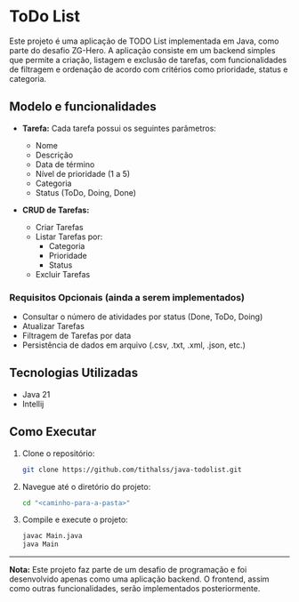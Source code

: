 # ToDo List

Este projeto é uma aplicação de TODO List implementada em Java, como parte do desafio ZG-Hero. A aplicação consiste em um backend simples que permite a criação, listagem e exclusão de tarefas, com funcionalidades de filtragem e ordenação de acordo com critérios como prioridade, status e categoria.

## Modelo e funcionalidades
- **Tarefa:** Cada tarefa possui os seguintes parâmetros:
    - Nome
    - Descrição
    - Data de término
    - Nível de prioridade (1 a 5)
    - Categoria
    - Status (ToDo, Doing, Done)


- **CRUD de Tarefas:**
    - Criar Tarefas
    - Listar Tarefas por:
        - Categoria
        - Prioridade
        - Status
    - Excluir Tarefas

### Requisitos Opcionais (ainda a serem implementados)
- Consultar o número de atividades por status (Done, ToDo, Doing)
- Atualizar Tarefas
- Filtragem de Tarefas por data
- Persistência de dados em arquivo (.csv, .txt, .xml, .json, etc.)

## Tecnologias Utilizadas
- Java 21
- Intellij

## Como Executar

1. Clone o repositório:
    ```bash
    git clone https://github.com/tithalss/java-todolist.git
    ```
2. Navegue até o diretório do projeto:
    ```bash
    cd "<caminho-para-a-pasta>"
    ```
3. Compile e execute o projeto:
    ```bash
    javac Main.java
    java Main
    ```
---
**Nota:** Este projeto faz parte de um desafio de programação e foi desenvolvido apenas como uma aplicação backend. O frontend, assim como outras funcionalidades, serão implementados posteriormente.